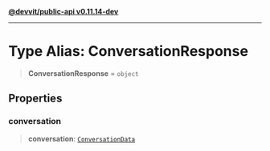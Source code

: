 [**@devvit/public-api v0.11.14-dev**](../../README.md)

---

# Type Alias: ConversationResponse

> **ConversationResponse** = `object`

## Properties

<a id="conversation"></a>

### conversation

> **conversation**: [`ConversationData`](ConversationData.md)
